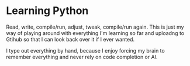 # Learning Python

Read, write, compile/run, adjust, tweak, compile/run again. This is just my way of playing around with everything I'm learning so far and uploadng to Gtihub so that I can look back over it if I ever wanted.

I type out everything by hand, because I enjoy forcing my brain to remember everything and never rely on code completion or AI.
